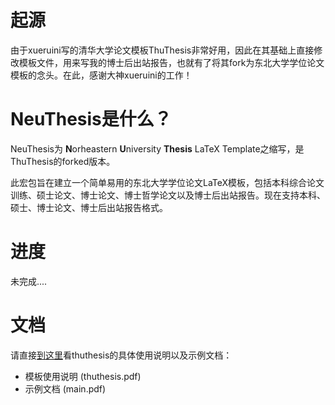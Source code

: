 
# 起源
由于xueruini写的清华大学论文模板ThuThesis非常好用，因此在其基础上直接修改模板文件，用来写我的博士后出站报告，也就有了将其fork为东北大学学位论文模板的念头。在此，感谢大神xueruini的工作！

# NeuThesis是什么？
NeuThesis为 <b>N</b>orheastern<b></b> <b>U</b>niversity <b>Thesis</b> LaTeX Template之缩写，是ThuThesis的forked版本。

此宏包旨在建立一个简单易用的东北大学学位论文LaTeX模板，包括本科综合论文训练、硕士论文、博士论文、博士哲学论文以及博士后出站报告。现在支持本科、硕士、博士论文、博士后出站报告格式。

# 进度

未完成....

# 文档
请直接[到这里](https://github.com/xueruini/thuthesis)看thuthesis的具体使用说明以及示例文档：

* 模板使用说明 (thuthesis.pdf)
* 示例文档 (main.pdf)






